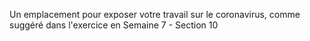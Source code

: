Un emplacement pour exposer votre travail sur le coronavirus, comme suggéré dans l'exercice 
en Semaine 7 - Section 10
